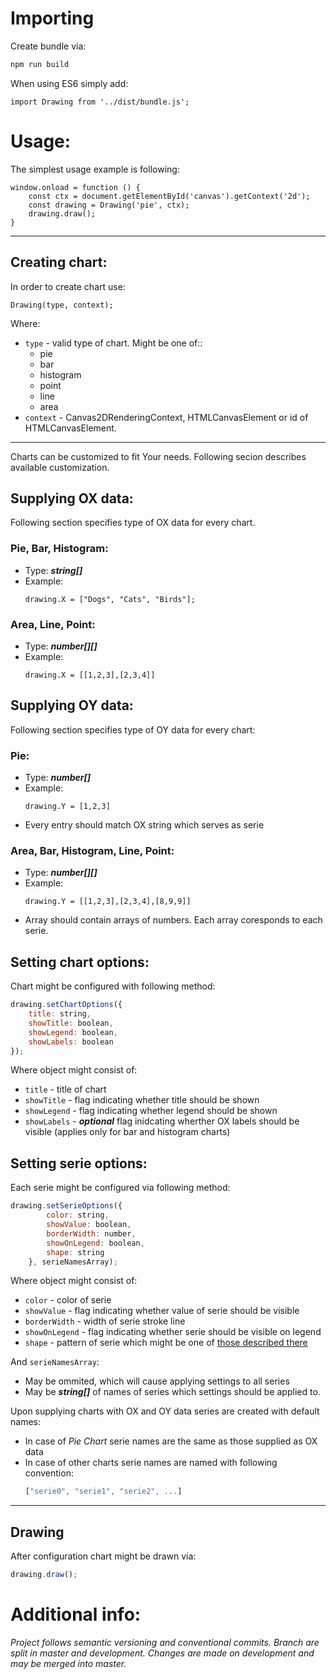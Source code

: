 # Importing 
Create bundle via:

```bash
npm run build
```

When using ES6 simply add:

```
import Drawing from '../dist/bundle.js';
```

# Usage:

The simplest usage example is following:
```
window.onload = function () {
    const ctx = document.getElementById('canvas').getContext('2d');
    const drawing = Drawing('pie', ctx);
    drawing.draw();
}
```

---

## Creating chart:
In order to create chart use:
```
Drawing(type, context);
```
Where:
* `type` - valid type of chart.  Might be one of::
    * pie
    * bar
    * histogram
    * point
    * line
    * area
* `context` - Canvas2DRenderingContext, HTMLCanvasElement or id of HTMLCanvasElement.

---

Charts can be customized to fit Your needs. Following secion describes available customization.

## Supplying OX data:
Following section specifies type of OX data for every chart.

### Pie, Bar, Histogram:
* Type: ***string[]***
* Example:
    ```
    drawing.X = ["Dogs", "Cats", "Birds"];
    ```
### Area, Line, Point:
* Type: ***number[][]***
* Example:
    ```
    drawing.X = [[1,2,3],[2,3,4]]
    ```
## Supplying OY data:
Following section specifies type of OY data for every chart:

### Pie:
* Type: ***number[]***
* Example:
    ```
    drawing.Y = [1,2,3]
    ```
* Every entry should match OX string which serves as serie    
### Area, Bar, Histogram, Line, Point:
* Type: ***number[][]***
* Example:
    ```
    drawing.Y = [[1,2,3],[2,3,4],[8,9,9]]
* Array should contain arrays of numbers. Each array coresponds to each serie. 

## Setting chart options:
Chart might be configured with following method:
```js
drawing.setChartOptions({
    title: string,
    showTitle: boolean,
    showLegend: boolean,
    showLabels: boolean
});
```
Where object might consist of:
* `title` - title of chart
* `showTitle` - flag indicating whether title should be shown
* `showLegend` - flag indicating whether legend should be shown
* `showLabels` - ***optional*** flag inidcating wherther OX labels should be visible (applies only for bar and histogram charts)

## Setting serie options:
Each serie might be configured via following method:
```js
drawing.setSerieOptions({
        color: string,
        showValue: boolean,
        borderWidth: number,
        showOnLegend: boolean,
        shape: string
    }, serieNamesArray);
```
Where object might consist of:
* `color` - color of serie
* `showValue` - flag indicating whether value of serie should be visible
* `borderWidth` - width of serie stroke line
* `showOnLegend` - flag indicating whether serie should be visible on legend
* `shape` - pattern of serie which might be one of [those described there](https://github.com/ashiguruma/patternomaly/blob/5ca857ae7888aacaac9ecfc43f6b3e9859e40645/README.md)

And `serieNamesArray`:
* May be ommited, which will cause applying settings to all series
* May be ***string[]*** of names of series which settings should be applied to.

Upon supplying charts with OX and OY data series are created with default names:
* In case of *Pie Chart* serie names are the same as those supplied as OX data
* In case of other charts serie names are named with following convention:
    ```js
    ["serie0", "serie1", "serie2", ...]
    ```

---

## Drawing
After configuration chart might be drawn via: 
```js
drawing.draw();
```

# Additional info:
<i>Project follows semantic versioning and conventional commits.
Branch are split in master and development.
Changes are made on development and may be merged into master.</i>
